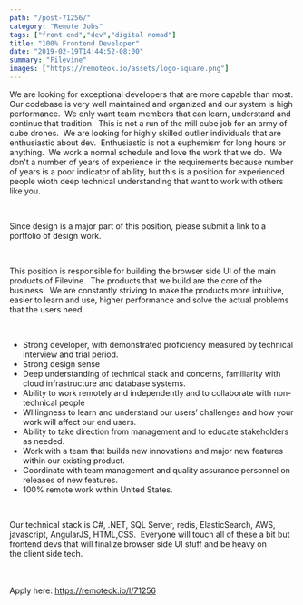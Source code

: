 ```yaml
---
path: "/post-71256/"
category: "Remote Jobs"
tags: ["front end","dev","digital nomad"]
title: "100% Frontend Developer"
date: "2019-02-19T14:44:52-08:00"
summary: "Filevine"
images: ["https://remoteok.io/assets/logo-square.png"]
---
```


<p>We are looking for exceptional developers that are more capable than most.&nbsp; Our codebase is very well maintained and organized and our system is high performance.&nbsp; We only want team members that can learn, understand and continue that tradition.&nbsp; This is not a run of the mill cube job for an army of cube drones.&nbsp; We&nbsp;are looking for highly skilled outlier individuals that are enthusiastic about dev.&nbsp;&nbsp;Enthusiastic is not a euphemism for long hours or anything.&nbsp; We work a normal schedule and love the work that we do.&nbsp; We don't a number of years of experience in the requirements because number of years is a poor indicator of ability, but this is a position for experienced people wioth deep technical understanding that want to work with others like you.</p><br /><p>Since design is a major part of this position, please submit a link&nbsp;to a portfolio of design work.</p><br /><p>This position is responsible for building the browser side UI of the main products of Filevine.&nbsp; The products that we build are the core of the business.&nbsp; We are constantly striving to make the products more intuitive, easier to learn and use, higher performance and solve the actual problems that the users&nbsp;need.</p><br /><ul><li>Strong developer, with demonstrated proficiency measured by technical interview and trial period.</li><li>Strong design sense</li><li>Deep understanding of technical stack and concerns, familiarity with cloud infrastructure and database systems.</li><li>Ability to work remotely and independently and to collaborate with non-technical&nbsp;people</li><li>WIllingness to learn and understand our users&rsquo; challenges and how your work will affect our end users.</li><li>Ability to take direction from management and to educate stakeholders as needed.</li><li>Work with a team that builds new innovations and major new features within our existing product.</li><li>Coordinate with team management and quality assurance personnel on releases of new features.</li><li>100% remote work within United States.</li></ul><br /><p>Our technical stack is C#, .NET, SQL Server, redis, ElasticSearch, AWS, javascript, AngularJS, HTML,CSS.&nbsp; Everyone will&nbsp;touch&nbsp;all of these a bit but frontend&nbsp;devs that will finalize&nbsp;browser side UI stuff and be heavy on the&nbsp;client side tech.</p>

<br/>
<br/>
Apply here: <A HREF="https://remoteok.io/l/71256">https://remoteok.io/l/71256</A>
